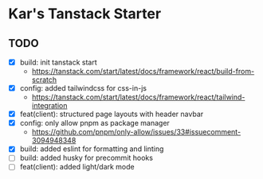 # Kar's Tanstack Starter

## TODO

- [x] build: init tanstack start
  - https://tanstack.com/start/latest/docs/framework/react/build-from-scratch
- [x] config: added tailwindcss for css-in-js
  - https://tanstack.com/start/latest/docs/framework/react/tailwind-integration
- [x] feat(client): structured page layouts with header navbar
- [x] config: only allow pnpm as package manager
  - https://github.com/pnpm/only-allow/issues/33#issuecomment-3094948348
- [x] build: added eslint for formatting and linting
- [ ] build: added husky for precommit hooks
- [ ] feat(client): added light/dark mode

